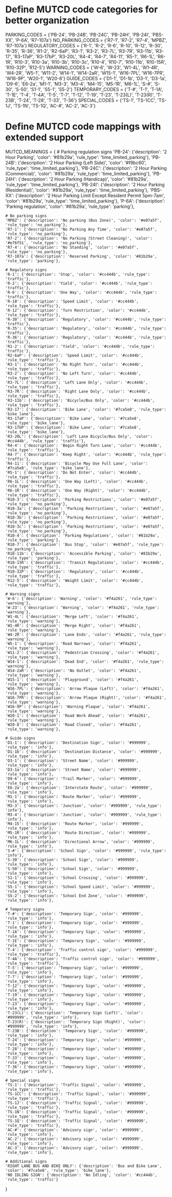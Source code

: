 # Define MUTCD code categories for better organization
PARKING_CODES = {'PB-24', 'PB-24B', 'PB-24C', 'PB-24H', 'PB-24I', 'PBS-XX', 'P-6A', 'R7-107a'}
NO_PARKING_CODES = {'R7-1', 'R7-2', 'R7-4', 'MPBZ', 'R7-107a'}
REGULATORY_CODES = {'R-1', 'R-2', 'R-6', 'R-10', 'R-12', 'R-30', 'R-35', 'R-36', 'R1-2', 'R2-6aP', 
                   'R3-1', 'R3-2', 'R3-7L', 'R3-7R', 'R3-11b', 'R3-17', 'R3-17aP', 'R3-17bP', 'R3-20L',
                   'R4-4', 'R4-7', 'R4-11', 'R5-1', 'R6-1L', 'R6-1R', 'R10-3', 'R10-3a', 'R10-3b', 'R10-3c',
                   'R10-4', 'R10-7', 'R10-11b', 'R10-15R', 'R10-32P', 'R12-5'}
WARNING_CODES = {'W-6', 'W-23', 'W1-4L', 'W1-4R', 'W4-2R', 'W5-1', 'W11-2', 'W14-1', 'W14-2aR',
                'W15-1', 'W16-7PL', 'W16-7PR', 'W16-9P', 'W20-1', 'W20-8'}
GUIDE_CODES = {'D1-1', 'D1-1b', 'D3-1', 'D3-1a', 'D9-6', 'E6-2a', 'M1-1', 'M3-3', 'M3-4', 'M4-15',
              'M5-1R', 'M6-1L', 'S-#', 'S-30', 'S-50', 'S1-1', 'S5-1', 'S5-2'}
TEMPORARY_CODES = {'T-#', 'T-1', 'T-1A', 'T-1E', 'T-4', 'T-4A', 'T-5', 'T-7', 'T-12', 'T-19',
                  'T-23', 'T-23(L)', 'T-23(R)', 'T-23B', 'T-24', 'T-28', 'T-33', 'T-36'}
SPECIAL_CODES = {'TS-1', 'TS-1CC', 'TS-1J', 'TS-1N', 'TS-1Q', 'AC-#', 'AC-2', 'AC-3'}

# Define MUTCD code mappings with extended support
MUTCD_MEANINGS = {
    # Parking regulation signs
    'PB-24': {'description': '2 Hour Parking', 'color': '#81b29a', 'rule_type': 'time_limited_parking'},
    'PB-24B': {'description': '2 Hour Parking (Left Side)', 'color': '#f9bc60', 'rule_type': 'time_limited_parking'},
    'PB-24C': {'description': '2 Hour Parking (Commercial)', 'color': '#81b29a', 'rule_type': 'time_limited_parking'},
    'PB-24H': {'description': '2 Hour Parking (Handicap)', 'color': '#81b29a', 'rule_type': 'time_limited_parking'},
    'PB-24I': {'description': '2 Hour Parking (Residential)', 'color': '#81b29a', 'rule_type': 'time_limited_parking'},
    'PBS-XX': {'description': '2 Hour Parking Limit Except Resident Permit 5pm-7am', 'color': '#81b29a', 'rule_type': 'time_limited_parking'},
    'P-6A': {'description': 'Parking regulation', 'color': '#81b29a', 'rule_type': 'parking'},
    
    # No parking signs
    'MPBZ': {'description': 'No parking (Bus Zone)', 'color': '#e07a5f', 'rule_type': 'no_parking'},
    'R7-1': {'description': 'No Parking Any Time', 'color': '#e07a5f', 'rule_type': 'no_parking'},
    'R7-2': {'description': 'No Parking (Street Cleaning)', 'color': '#e76f51', 'rule_type': 'no_parking'},
    'R7-4': {'description': 'No Standing', 'color': '#e07a5f', 'rule_type': 'no_parking'},
    'R7-107a': {'description': 'Reserved Parking', 'color': '#81b29a', 'rule_type': 'parking'},
    
    # Regulatory signs
    'R-1': {'description': 'Stop', 'color': '#cc444b', 'rule_type': 'traffic'},
    'R-2': {'description': 'Yield', 'color': '#cc444b', 'rule_type': 'traffic'},
    'R-6': {'description': 'One Way', 'color': '#cc444b', 'rule_type': 'traffic'},
    'R-10': {'description': 'Speed Limit', 'color': '#cc444b', 'rule_type': 'traffic'},
    'R-12': {'description': 'Turn Restriction', 'color': '#cc444b', 'rule_type': 'traffic'},
    'R-30': {'description': 'Regulatory', 'color': '#cc444b', 'rule_type': 'traffic'},
    'R-35': {'description': 'Regulatory', 'color': '#cc444b', 'rule_type': 'traffic'},
    'R-36': {'description': 'Regulatory', 'color': '#cc444b', 'rule_type': 'traffic'},
    'R1-2': {'description': 'Yield', 'color': '#cc444b', 'rule_type': 'traffic'},
    'R2-6aP': {'description': 'Speed Limit', 'color': '#cc444b', 'rule_type': 'traffic'},
    'R3-1': {'description': 'No Right Turn', 'color': '#cc444b', 'rule_type': 'traffic'},
    'R3-2': {'description': 'No Left Turn', 'color': '#cc444b', 'rule_type': 'traffic'},
    'R3-7L': {'description': 'Left Lane Only', 'color': '#cc444b', 'rule_type': 'traffic'},
    'R3-7R': {'description': 'Right Lane Only', 'color': '#cc444b', 'rule_type': 'traffic'},
    'R3-11b': {'description': 'Bicycle/Bus Only', 'color': '#cc444b', 'rule_type': 'traffic'},
    'R3-17': {'description': 'Bike Lane', 'color': '#7ca5e8', 'rule_type': 'bike_lane'},
    'R3-17aP': {'description': 'Bike Lane', 'color': '#7ca5e8', 'rule_type': 'bike_lane'},
    'R3-17bP': {'description': 'Bike Lane', 'color': '#7ca5e8', 'rule_type': 'bike_lane'},
    'R3-20L': {'description': 'Left Lane Bicycle/Bus Only', 'color': '#cc444b', 'rule_type': 'traffic'},
    'R4-4': {'description': 'Begin Right Turn Lane', 'color': '#cc444b', 'rule_type': 'traffic'},
    'R4-7': {'description': 'Keep Right', 'color': '#cc444b', 'rule_type': 'traffic'},
    'R4-11': {'description': 'Bicycle May Use Full Lane', 'color': '#7ca5e8', 'rule_type': 'bike_lane'},
    'R5-1': {'description': 'Do Not Enter', 'color': '#cc444b', 'rule_type': 'traffic'},
    'R6-1L': {'description': 'One Way (Left)', 'color': '#cc444b', 'rule_type': 'traffic'},
    'R6-1R': {'description': 'One Way (Right)', 'color': '#cc444b', 'rule_type': 'traffic'},
    'R10-3': {'description': 'Parking Restrictions', 'color': '#e07a5f', 'rule_type': 'no_parking'},
    'R10-3a': {'description': 'Parking Restrictions', 'color': '#e07a5f', 'rule_type': 'no_parking'},
    'R10-3b': {'description': 'Parking Restrictions', 'color': '#e07a5f', 'rule_type': 'no_parking'},
    'R10-3c': {'description': 'Parking Restrictions', 'color': '#e07a5f', 'rule_type': 'no_parking'},
    'R10-4': {'description': 'Parking Regulations', 'color': '#81b29a', 'rule_type': 'parking'},
    'R10-7': {'description': 'Bus Stop', 'color': '#e07a5f', 'rule_type': 'no_parking'},
    'R10-11b': {'description': 'Accessible Parking', 'color': '#81b29a', 'rule_type': 'parking'},
    'R10-15R': {'description': 'Transit Regulations', 'color': '#cc444b', 'rule_type': 'traffic'},
    'R10-32P': {'description': 'Regulatory', 'color': '#cc444b', 'rule_type': 'traffic'},
    'R12-5': {'description': 'Weight Limit', 'color': '#cc444b', 'rule_type': 'traffic'},
    
    # Warning signs
    'W-6': {'description': 'Warning', 'color': '#f4a261', 'rule_type': 'warning'},
    'W-23': {'description': 'Warning', 'color': '#f4a261', 'rule_type': 'warning'},
    'W1-4L': {'description': 'Merge Left', 'color': '#f4a261', 'rule_type': 'warning'},
    'W1-4R': {'description': 'Merge Right', 'color': '#f4a261', 'rule_type': 'warning'},
    'W4-2R': {'description': 'Lane Ends', 'color': '#f4a261', 'rule_type': 'warning'},
    'W5-1': {'description': 'Road Narrows', 'color': '#f4a261', 'rule_type': 'warning'},
    'W11-2': {'description': 'Pedestrian Crossing', 'color': '#f4a261', 'rule_type': 'warning'},
    'W14-1': {'description': 'Dead End', 'color': '#f4a261', 'rule_type': 'warning'},
    'W14-2aR': {'description': 'No Outlet', 'color': '#f4a261', 'rule_type': 'warning'},
    'W15-1': {'description': 'Playground', 'color': '#f4a261', 'rule_type': 'warning'},
    'W16-7PL': {'description': 'Arrow Plaque (Left)', 'color': '#f4a261', 'rule_type': 'warning'},
    'W16-7PR': {'description': 'Arrow Plaque (Right)', 'color': '#f4a261', 'rule_type': 'warning'},
    'W16-9P': {'description': 'Warning Plaque', 'color': '#f4a261', 'rule_type': 'warning'},
    'W20-1': {'description': 'Road Work Ahead', 'color': '#f4a261', 'rule_type': 'warning'},
    'W20-8': {'description': 'Road Closed', 'color': '#f4a261', 'rule_type': 'warning'},
    
    # Guide signs
    'D1-1': {'description': 'Destination Sign', 'color': '#999999', 'rule_type': 'info'},
    'D1-1b': {'description': 'Destination Distance', 'color': '#999999', 'rule_type': 'info'},
    'D3-1': {'description': 'Street Name', 'color': '#999999', 'rule_type': 'info'},
    'D3-1a': {'description': 'Street Name', 'color': '#999999', 'rule_type': 'info'},
    'D9-6': {'description': 'Trail Marker', 'color': '#999999', 'rule_type': 'info'},
    'E6-2a': {'description': 'Interstate Route', 'color': '#999999', 'rule_type': 'info'},
    'M1-1': {'description': 'Route Marker', 'color': '#999999', 'rule_type': 'info'},
    'M3-3': {'description': 'Junction', 'color': '#999999', 'rule_type': 'info'},
    'M3-4': {'description': 'Junction', 'color': '#999999', 'rule_type': 'info'},
    'M4-15': {'description': 'Route Marker', 'color': '#999999', 'rule_type': 'info'},
    'M5-1R': {'description': 'Route Direction', 'color': '#999999', 'rule_type': 'info'},
    'M6-1L': {'description': 'Directional Arrow', 'color': '#999999', 'rule_type': 'info'},
    'S-#': {'description': 'School Sign', 'color': '#999999', 'rule_type': 'info'},
    'S-30': {'description': 'School Sign', 'color': '#999999', 'rule_type': 'info'},
    'S-50': {'description': 'School Sign', 'color': '#999999', 'rule_type': 'info'},
    'S1-1': {'description': 'School Crossing', 'color': '#999999', 'rule_type': 'info'},
    'S5-1': {'description': 'School Speed Limit', 'color': '#999999', 'rule_type': 'info'},
    'S5-2': {'description': 'School End Zone', 'color': '#999999', 'rule_type': 'info'},
    
    # Temporary signs
    'T-#': {'description': 'Temporary Sign', 'color': '#999999', 'rule_type': 'info'},
    'T-1': {'description': 'Temporary Sign', 'color': '#999999', 'rule_type': 'info'},
    'T-1A': {'description': 'Temporary Sign', 'color': '#999999', 'rule_type': 'info'},
    'T-1E': {'description': 'Temporary Sign', 'color': '#999999', 'rule_type': 'info'},
    'T-4': {'description': 'Traffic control sign', 'color': '#999999', 'rule_type': 'traffic'},
    'T-4A': {'description': 'Traffic control sign', 'color': '#999999', 'rule_type': 'traffic'},
    'T-5': {'description': 'Temporary Sign', 'color': '#999999', 'rule_type': 'info'},
    'T-7': {'description': 'Temporary Sign', 'color': '#999999', 'rule_type': 'info'},
    'T-12': {'description': 'Temporary Sign', 'color': '#999999', 'rule_type': 'info'},
    'T-19': {'description': 'Temporary Sign', 'color': '#999999', 'rule_type': 'info'},
    'T-23': {'description': 'Temporary Sign', 'color': '#999999', 'rule_type': 'info'},
    'T-23(L)': {'description': 'Temporary Sign (Left)', 'color': '#999999', 'rule_type': 'info'},
    'T-23(R)': {'description': 'Temporary Sign (Right)', 'color': '#999999', 'rule_type': 'info'},
    'T-23B': {'description': 'Temporary Sign', 'color': '#999999', 'rule_type': 'info'},
    'T-24': {'description': 'Temporary Sign', 'color': '#999999', 'rule_type': 'info'},
    'T-28': {'description': 'Temporary Sign', 'color': '#999999', 'rule_type': 'info'},
    'T-33': {'description': 'Temporary Sign', 'color': '#999999', 'rule_type': 'info'},
    'T-36': {'description': 'Temporary Sign', 'color': '#999999', 'rule_type': 'info'},
    
    # Special signs
    'TS-1': {'description': 'Traffic Signal', 'color': '#999999', 'rule_type': 'traffic'},
    'TS-1CC': {'description': 'Traffic Signal', 'color': '#999999', 'rule_type': 'traffic'},
    'TS-1J': {'description': 'Traffic Signal', 'color': '#999999', 'rule_type': 'traffic'},
    'TS-1N': {'description': 'Traffic Signal', 'color': '#999999', 'rule_type': 'traffic'},
    'TS-1Q': {'description': 'Traffic Signal', 'color': '#999999', 'rule_type': 'traffic'},
    'AC-#': {'description': 'Advisory sign', 'color': '#999999', 'rule_type': 'info'},
    'AC-2': {'description': 'Advisory sign', 'color': '#999999', 'rule_type': 'info'},
    'AC-3': {'description': 'Advisory sign', 'color': '#999999', 'rule_type': 'info'},
    
    # Additional signs
    'RIGHT LANE BUS AND BIKE ONLY': {'description': 'Bus and Bike Lane', 'color': '#7ca5e8', 'rule_type': 'bike_lane'},
    'NO IDLING SIGN': {'description': 'No Idling', 'color': '#cc444b', 'rule_type': 'traffic'}
}
